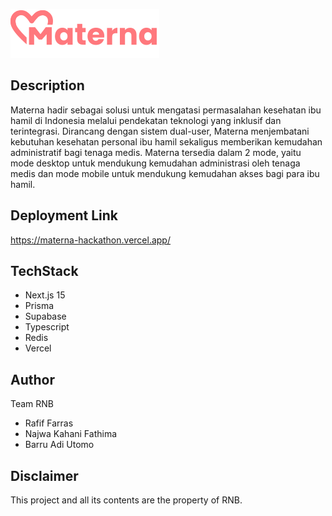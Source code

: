 ![plot](./public/materna.svg)

## Description
Materna hadir sebagai solusi untuk mengatasi permasalahan kesehatan ibu hamil di Indonesia melalui pendekatan teknologi yang inklusif dan terintegrasi. Dirancang dengan sistem dual-user, Materna menjembatani kebutuhan kesehatan personal ibu hamil sekaligus memberikan kemudahan administratif bagi tenaga medis. Materna tersedia dalam 2 mode, yaitu mode desktop untuk mendukung kemudahan administrasi oleh tenaga medis dan mode mobile untuk mendukung kemudahan akses bagi para ibu hamil.

## Deployment Link
https://materna-hackathon.vercel.app/

## TechStack
- Next.js 15
- Prisma
- Supabase
- Typescript
- Redis
- Vercel

## Author
Team RNB
- Rafif Farras
- Najwa Kahani Fathima
- Barru Adi Utomo

## Disclaimer
This project and all its contents are the property of RNB. 